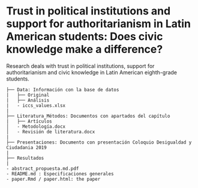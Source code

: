 # Trust in political institutions and support for authoritarianism in Latin American students: Does civic knowledge make a difference?

Research deals with trust in political institutions, support for authoritarianism and civic knowledge in Latin American eighth-grade students.

```
├── Data: Información con la base de datos
|   ├── Original
|   ├── Análisis
|   - iccs_values.xlsx
|
├── Literatura_Métodos: Documentos con apartados del capítulo
|   ├── Artículos
│   - Metodología.docx
│   - Revisión de literatura.docx
|
├── Presentaciones: Documento con presentación Coloquio Desigualdad y Ciudadania 2019
|
├── Resultados
|
- abstract_propuesta.md.pdf
- README.md : Especificaciones generales
- paper.Rmd / paper.html: the paper
```